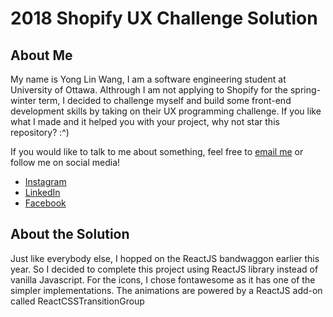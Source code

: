 # 2018 Shopify UX Challenge Solution

## About Me
My name is Yong Lin Wang, I am a software engineering student at University of Ottawa. Althrough I am not applying to Shopify for the spring-winter term, I decided to challenge myself and build some front-end development skills by taking on their UX programming challenge. If you like what I made and it helped you with your project, why not star this repository? :^)

If you would like to talk to me about something, feel free to [email me](mailto:wangyonglin1999@gmail.com) or follow me on social media! 
- [Instagram](https://www.instagram.com/yonglin_wang/)
- [LinkedIn](https://www.linkedin.com/in/yonglinwang/)
- [Facebook](https://www.facebook.com/yonglinwang123)

## About the Solution
Just like everybody else, I hopped on the ReactJS bandwaggon earlier this year. So I decided to complete this project using ReactJS library instead of vanilla Javascript. For the icons, I chose fontawesome as it has one of the simpler implementations. The animations are powered by a ReactJS add-on called ReactCSSTransitionGroup
